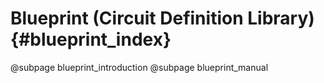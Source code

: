 # Blueprint (Circuit Definition Library) {#blueprint_index}
@subpage blueprint_introduction
@subpage blueprint_manual
